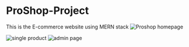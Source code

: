 # ProShop-Project
This is the E-commerce website using MERN stack
![Proshop homepage](https://user-images.githubusercontent.com/70451928/115122748-8a9edb00-9f87-11eb-9fe3-73b4a2f868e1.PNG)

![single product](https://user-images.githubusercontent.com/70451928/115122704-54615b80-9f87-11eb-8b50-6debb285b06f.PNG)
![admin page](https://user-images.githubusercontent.com/70451928/115122752-8e326200-9f87-11eb-8f4f-e11fe0b0f499.PNG)

